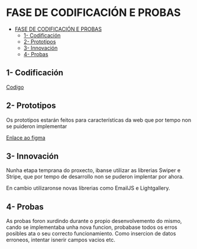 # FASE DE CODIFICACIÓN E PROBAS

- [FASE DE CODIFICACIÓN E PROBAS](#fase-de-codificación-e-probas)
  - [1- Codificación](#1--codificación)
  - [2- Prototipos](#2--prototipos)
  - [3- Innovación](#3--innovación)
  - [4- Probas](#4--probas)


## 1- Codificación

[Codigo](dancesync/)

## 2- Prototipos

 Os prototipos estarán feitos para características da web que por tempo non se puideron implementar

[Enlace ao figma](https://www.figma.com/design/FcxxBjD9Gvy7aqHvUyR3aN/PROXECTO-DAW-23-24-%C3%81lvaro?node-id=0-1&t=AxDBNHjHFN5ZGvfV-1)

## 3- Innovación

Nunha etapa temprana do proxecto, ibanse utilizar as librerias Swiper e Stripe, que por tempo de desarrollo non se puderon implentar por ahora.

En cambio utilizaronse novas librerias como EmailJS e Lightgallery.

## 4- Probas

As probas foron xurdindo durante o propio desenvolvemento do mismo, cando se implementaba unha nova funcion, probabase todos os erros posibles ata o seu correcto funcionamiento. Como insercion de datos erroneos, intentar isnerir campos vacios etc.
